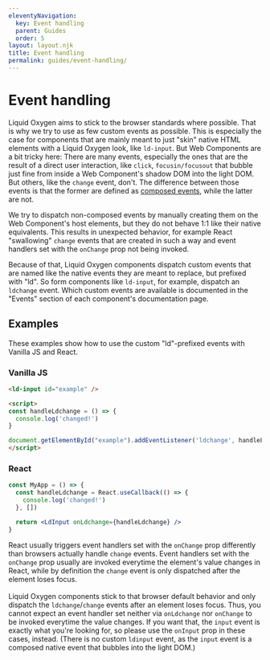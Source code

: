 ```yaml
---
eleventyNavigation:
  key: Event handling
  parent: Guides
  order: 5
layout: layout.njk
title: Event handling
permalink: guides/event-handling/
---
```



# Event handling

Liquid Oxygen aims to stick to the browser standards where possible. That is why we try to use as few custom events as possible. This is especially the case for components that are mainly meant to just "skin" native HTML elements with a Liquid Oxygen look, like `ld-input`. But Web Components are a bit tricky here: There are many events, especially the ones that are the result of a direct user interaction, like `click`, `focusin/focusout` that bubble just fine from inside a Web Component's shadow DOM into the light DOM. But others, like the `change` event, don't. The difference between those events is that the former are defined as [composed events](https://developer.mozilla.org/en-US/docs/Web/API/Event/composed), while the latter are not.

We try to dispatch non-composed events by manually creating them on the Web Component's host elements, but they do not behave 1:1 like their native equivalents. This results in unexpected behavior, for example React "swallowing" `change` events that are created in such a way and event handlers set with the `onChange` prop not being invoked.

Because of that, Liquid Oxygen components dispatch custom events that are named like the native events they are meant to replace, but prefixed with "ld". So form components like `ld-input`, for example, dispatch an `ldchange` event. Which custom events are available is documented in the "Events" section of each component's documentation page.

## Examples

These examples show how to use the custom "ld"-prefixed events with Vanilla JS and React.

### Vanilla JS

```html
<ld-input id="example" />

<script>
const handleLdchange = () => {
  console.log('changed!')
}

document.getElementById("example").addEventListener('ldchange', handleLdchange)
</script>
```

### React

```jsx
const MyApp = () => {
  const handleLdchange = React.useCallback(() => {
    console.log('changed!')
  }, [])

  return <LdInput onLdchange={handleLdchange} />
}
```

<ld-notice headline="Note" mode="warning">
  React usually triggers event handlers set with the <code>onChange</code> prop differently than browsers actually handle <code>change</code> events. Event handlers set with the <code>onChange</code> prop usually are invoked everytime the element's value changes in React, while by definition the <code>change</code> event is only dispatched after the element loses focus.<br/><br/>Liquid Oxygen components stick to that browser default behavior and only dispatch the <code>ldchange</code>/<code>change</code> events after an element loses focus. Thus, you cannot expect an event handler set neither via <code>onLdchange</code> nor <code>onChange</code> to be invoked everytime the value changes. If you want that, the <code>input</code> event is exactly what you're looking for, so please use the <code>onInput</code> prop in these cases, instead. (There is no custom <code>ldinput</code> event, as the <code>input</code> event is a composed native event that bubbles into the light DOM.)
</ld-notice>

<docs-page-nav prev-href="guides/server-side-rendering/" next-title="Form validation" next-href="guides/form-validation/"></docs-page-nav>

